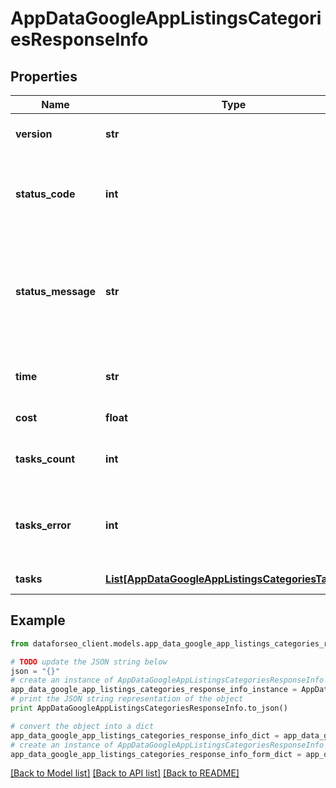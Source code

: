# AppDataGoogleAppListingsCategoriesResponseInfo


## Properties

Name | Type | Description | Notes
------------ | ------------- | ------------- | -------------
**version** | **str** | the current version of the API | [optional] 
**status_code** | **int** | general status code you can find the full list of the response codes here | [optional] 
**status_message** | **str** | general informational message you can find the full list of general informational messages here | [optional] 
**time** | **str** | total execution time, seconds | [optional] 
**cost** | **float** | total tasks cost, USD | [optional] 
**tasks_count** | **int** | the number of tasks in the tasks array | [optional] 
**tasks_error** | **int** | the number of tasks in the tasks array returned with an error | [optional] 
**tasks** | [**List[AppDataGoogleAppListingsCategoriesTaskInfo]**](AppDataGoogleAppListingsCategoriesTaskInfo.md) | array of tasks | [optional] 

## Example

```python
from dataforseo_client.models.app_data_google_app_listings_categories_response_info import AppDataGoogleAppListingsCategoriesResponseInfo

# TODO update the JSON string below
json = "{}"
# create an instance of AppDataGoogleAppListingsCategoriesResponseInfo from a JSON string
app_data_google_app_listings_categories_response_info_instance = AppDataGoogleAppListingsCategoriesResponseInfo.from_json(json)
# print the JSON string representation of the object
print AppDataGoogleAppListingsCategoriesResponseInfo.to_json()

# convert the object into a dict
app_data_google_app_listings_categories_response_info_dict = app_data_google_app_listings_categories_response_info_instance.to_dict()
# create an instance of AppDataGoogleAppListingsCategoriesResponseInfo from a dict
app_data_google_app_listings_categories_response_info_form_dict = app_data_google_app_listings_categories_response_info.from_dict(app_data_google_app_listings_categories_response_info_dict)
```
[[Back to Model list]](../README.md#documentation-for-models) [[Back to API list]](../README.md#documentation-for-api-endpoints) [[Back to README]](../README.md)


